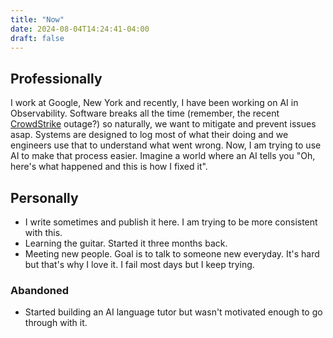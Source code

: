 ```yaml
---
title: "Now"
date: 2024-08-04T14:24:41-04:00
draft: false
---
```


## Professionally

I work at Google, New York and recently, I have been working on AI in Observability. Software breaks all the time (remember, the recent [CrowdStrike](https://en.wikipedia.org/wiki/2024_CrowdStrike_incident) outage?) so naturally, we want to mitigate and prevent issues asap. Systems are designed to log most of what their doing and we engineers use that to understand what went wrong. Now, I am trying to use AI to make that process easier. Imagine a world where an AI tells you "Oh, here's what happened and this is how I fixed it". 

## Personally

* I write sometimes and publish it here. I am trying to be more consistent with this.
* Learning the guitar. Started it three months back.
* Meeting new people. Goal is to talk to someone new everyday. It's hard but that's why I love it. I fail most days but I keep trying.

### Abandoned
* Started building an AI language tutor but wasn't motivated enough to go through with it.